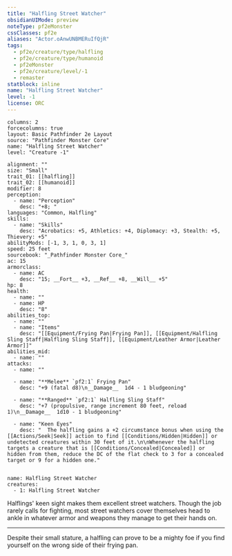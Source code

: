 ```yaml
---
title: "Halfling Street Watcher"
obsidianUIMode: preview
noteType: pf2eMonster
cssClasses: pf2e
aliases: "Actor.oAnwUNBMERuIfQjR" 
tags:
  - pf2e/creature/type/halfling
  - pf2e/creature/type/humanoid
  - pf2eMonster
  - pf2e/creature/level/-1
  - remaster
statblock: inline
name: "Halfling Street Watcher"
level: -1
license: ORC
---
```


```statblock
columns: 2
forcecolumns: true
layout: Basic Pathfinder 2e Layout
source: "Pathfinder Monster Core"
name: "Halfling Street Watcher"
level: "Creature -1"

alignment: ""
size: "Small"
trait_01: [[halfling]]
trait_02: [[humanoid]]
modifier: 8
perception:
  - name: "Perception"
    desc: "+8; "
languages: "Common, Halfling"
skills:
  - name: "Skills"
    desc: "Acrobatics: +5, Athletics: +4, Diplomacy: +3, Stealth: +5, Thievery: +5"
abilityMods: [-1, 3, 1, 0, 3, 1]
speed: 25 feet
sourcebook: "_Pathfinder Monster Core_"
ac: 15
armorclass:
  - name: AC
    desc: "15; __Fort__ +3, __Ref__ +8, __Will__ +5"
hp: 8
health:
  - name: ""
  - name: HP
    desc: "8"
abilities_top:
  - name: ""
  - name: "Items"
    desc: "[[Equipment/Frying Pan|Frying Pan]], [[Equipment/Halfling Sling Staff|Halfling Sling Staff]], [[Equipment/Leather Armor|Leather Armor]]"
abilities_mid:
  - name: ""
attacks:
  - name: ""

  - name: "**Melee** `pf2:1` Frying Pan"
    desc: "+9 (fatal d8)\n__Damage__  1d4 - 1 bludgeoning"

  - name: "**Ranged** `pf2:1` Halfling Sling Staff"
    desc: "+7 (propulsive, range increment 80 feet, reload 1)\n__Damage__  1d10 - 1 bludgeoning"

  - name: "Keen Eyes"
    desc: "  The halfling gains a +2 circumstance bonus when using the [[Actions/Seek|Seek]] action to find [[Conditions/Hidden|Hidden]] or undetected creatures within 30 feet of it.\n\nWhenever the halfling targets a creature that is [[Conditions/Concealed|Concealed]] or hidden from them, reduce the DC of the flat check to 3 for a concealed target or 9 for a hidden one."
 
```

```encounter-table
name: Halfling Street Watcher
creatures:
  - 1: Halfling Street Watcher
```



Halflings' keen sight makes them excellent street watchers. Though the job rarely calls for fighting, most street watchers cover themselves head to ankle in whatever armor and weapons they manage to get their hands on.

* * *

Despite their small stature, a halfling can prove to be a mighty foe if you find yourself on the wrong side of their frying pan.
